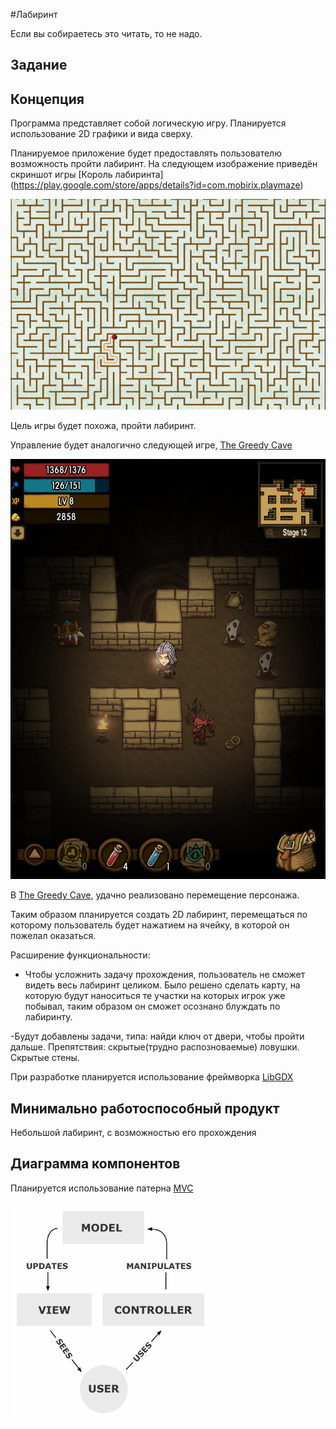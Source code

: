 #Лабиринт

Если вы собираетесь это читать, то не надо.

## Задание


## Концепция

Программа представляет собой логическую игру. Планируется использование 2D графики и вида сверху.

Планируемое приложение будет предоставлять пользователю возможность пройти лабиринт. 
На следующем изображение приведён скриншот игры [Король лабиринта] (https://play.google.com/store/apps/details?id=com.mobirix.playmaze)

![This is not displayed](Diagrams/1408084891_labirint-link-mega-droid.ru-1.png)

Цель игры будет похожа, пройти лабиринт. 


Управление будет аналогично следующей игре, [The Greedy Cave](https://play.google.com/store/apps/details?id=com.avalon.cave)

![This is not displayed](Diagrams/in8.png)

В [The Greedy Cave](https://play.google.com/store/apps/details?id=com.avalon.cave), удачно реализовано перемещение персонажа.


Таким образом планируется создать 2D лабиринт, перемещаться по которому пользователь будет нажатием на ячейку, в которой он пожелал оказаться.

Расширение функциональности:

- Чтобы усложнить задачу прохождения, пользователь не сможет видеть весь лабиринт целиком. Было решено сделать карту, на которую будут наноситься 
те участки на которых игрок уже побывал, таким образом он сможет осознано блуждать по лабиринту.

-Будут добавлены задачи, типа: найди ключ от двери, чтобы пройти дальше. Препятствия: скрытые(трудно распозноваемые) ловушки. Скрытые стены. 



При разработке планируется использование фреймворка [LibGDX](http://libgdx.badlogicgames.com)

## Минимально работоспособный продукт

Небольшой лабиринт, с возможностью его прохождения

## Диаграмма компонентов

Планируется использование патерна [MVC](https://ru.wikipedia.org/wiki/Model-View-Controller)

![This is not displayed](Diagrams/MVC-Process.png)
